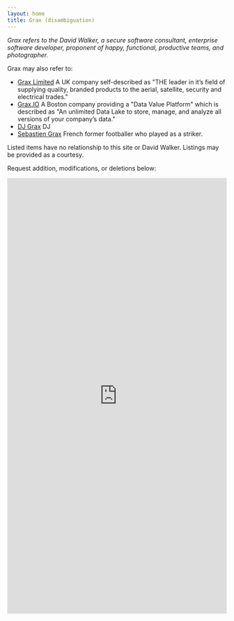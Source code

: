 ```yaml
---
layout: home
title: Grax (disambiguation)
---
```


*Grax refers to the David Walker, a secure software consultant, enterprise software
developer, proponent of happy, functional, productive teams, and photographer.*

Grax may also refer to:

* [Grax Limited](https://www.grax.co.uk/) A UK company self-described as "THE leader in it’s field of supplying quality, branded products to the aerial, satellite, security and electrical trades."
* [Grax.IO](https://www.grax.io/) A Boston company providing a "Data Value Platform" which is described as "An unlimited Data Lake to store, manage, and analyze all versions of your company’s data."
* [DJ Grax](https://open.spotify.com/artist/3bRhKwLooTSjvjKMD3WxWs) DJ
* [Sebastien Grax](https://en.wikipedia.org/wiki/S%C3%A9bastien_Grax) French former footballer who played as a striker.

Listed items have no relationship to this site or David Walker. 
Listings may be provided as a courtesy.

Request addition, modifications, or deletions 
below:

<iframe src="https://docs.google.com/forms/d/e/1FAIpQLScL2VDazA_3aBQiJuEigBCrxrELkA9sIU5VjNLNN0hX0R3Mjg/viewform?embedded=true" width="100%" height="1000" frameborder="0" marginheight="0" marginwidth="0">Loading…</iframe>

